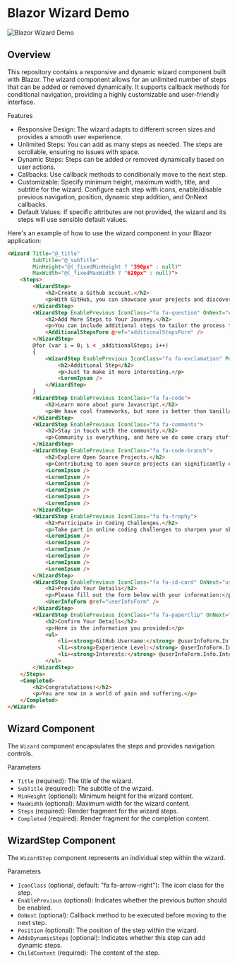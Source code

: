 # Blazor Wizard Demo

![Blazor Wizard Demo](docs/wizard.gif)

## Overview
This repository contains a responsive and dynamic wizard component built with Blazor. The wizard component allows for an unlimited number of steps that can be added or removed dynamically. It supports callback methods for conditional navigation, providing a highly customizable and user-friendly interface.

Features
- Responsive Design: The wizard adapts to different screen sizes and provides a smooth user experience.
- Unlimited Steps: You can add as many steps as needed. The steps are scrollable, ensuring no issues with space.
- Dynamic Steps: Steps can be added or removed dynamically based on user actions.
- Callbacks: Use callback methods to conditionally move to the next step.
- Customizable: Specify minimum height, maximum width, title, and subtitle for the wizard. Configure each step with icons, enable/disable previous navigation, position, dynamic step addition, and OnNext callbacks.
- Default Values: If specific attributes are not provided, the wizard and its steps will use sensible default values.

Here's an example of how to use the wizard component in your Blazor application:

```html
<Wizard Title="@_title"
        SubTitle="@_subTitle"
        MinHeight="@(_fixedMinHeight ? "390px" : null)"
        MaxWidth="@(_fixedMaxWidth ? "620px" : null)">
    <Steps>
        <WizardStep>
            <h2>Create a Github account.</h2>
            <p>With GitHub, you can showcase your projects and discover new things every day!</p>
        </WizardStep>
        <WizardStep EnablePrevious IconClass="fa fa-question" OnNext="AddAdditionalSteps" AddsDynamicSteps>
            <h2>Add More Steps to Your Journey.</h2>
            <p>You can include additional steps to tailor the process to your needs.</p>
            <AdditionalStepsForm @ref="additionalStepsForm" />
        </WizardStep>
        @for (var i = 0; i < _additionalSteps; i++)
        {
            <WizardStep EnablePrevious IconClass="fa fa-exclamation" Position="i + 2">
                <h2>Additional Step</h2>
                <p>Just to make it more interesting.</p>
                <LoremIpsum />
            </WizardStep>
        }
        <WizardStep EnablePrevious IconClass="fa fa-code">
            <h2>Learn more about pure Javascript.</h2>
            <p>We have cool frameworks, but none is better than VanillaJS.</p>
        </WizardStep>
        <WizardStep EnablePrevious IconClass="fa fa-comments">
            <h2>Stay in touch with the community.</h2>
            <p>Community is everything, and here we do some crazy stuff.</p>
        </WizardStep>
        <WizardStep EnablePrevious IconClass="fa fa-code-branch">
            <h2>Explore Open Source Projects.</h2>
            <p>Contributing to open source projects can significantly enhance your skills and visibility in the community.</p>
            <LoremIpsum />
            <LoremIpsum />
            <LoremIpsum />
            <LoremIpsum />
            <LoremIpsum />
            <LoremIpsum />
        </WizardStep>
        <WizardStep EnablePrevious IconClass="fa fa-trophy">
            <h2>Participate in Coding Challenges.</h2>
            <p>Take part in online coding challenges to sharpen your skills and compete with others.</p>
            <LoremIpsum />
            <LoremIpsum />
            <LoremIpsum />
            <LoremIpsum />
            <LoremIpsum />
            <LoremIpsum />
        </WizardStep>
        <WizardStep EnablePrevious IconClass="fa fa-id-card" OnNext="userInfoForm.Validate">
            <h2>Provide Your Details</h2>
            <p>Please fill out the form below with your information:</p>
            <UserInfoForm @ref="userInfoForm" />
        </WizardStep>
        <WizardStep EnablePrevious IconClass="fa fa-paperclip" OnNext="Submit">
            <h2>Confirm Your Details</h2>
            <p>Here is the information you provided:</p>
            <ul>
                <li><strong>GitHub Username:</strong> @userInfoForm.Info.GitHubUsername</li>
                <li><strong>Experience Level:</strong> @userInfoForm.Info.ExperienceLevel</li>
                <li><strong>Interests:</strong> @userInfoForm.Info.Interests</li>
            </ul>
        </WizardStep>
    </Steps>
    <Completed>
        <h2>Congratulations!</h2>
        <p>You are now in a world of pain and suffering.</p>
    </Completed>
</Wizard>
```

## Wizard Component
The `Wizard` component encapsulates the steps and provides navigation controls.

Parameters
- `Title` (required): The title of the wizard.
- `SubTitle` (required): The subtitle of the wizard.
- `MinHeight` (optional): Minimum height for the wizard content.
- `MaxWidth` (optional): Maximum width for the wizard content.
- `Steps` (required): Render fragment for the wizard steps.
- `Completed` (required): Render fragment for the completion content.

## WizardStep Component
The `WizardStep` component represents an individual step within the wizard.

Parameters
- `IconClass` (optional, default: "fa fa-arrow-right"): The icon class for the step.
- `EnablePrevious` (optional): Indicates whether the previous button should be enabled.
- `OnNext` (optional): Callback method to be executed before moving to the next step.
- `Position` (optional): The position of the step within the wizard.
- `AddsDynamicSteps` (optional): Indicates whether this step can add dynamic steps.
- `ChildContent` (required): The content of the step.
